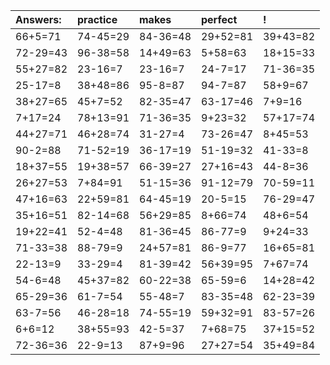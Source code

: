 | Answers: | practice | makes | perfect | ! |
| :--- | :--- | :--- | :--- | :--- |
| 66+5=71 | 74-45=29 | 84-36=48 | 29+52=81 | 39+43=82 | 
| 72-29=43 | 96-38=58 | 14+49=63 | 5+58=63 | 18+15=33 | 
| 55+27=82 | 23-16=7 | 23-16=7 | 24-7=17 | 71-36=35 | 
| 25-17=8 | 38+48=86 | 95-8=87 | 94-7=87 | 58+9=67 | 
| 38+27=65 | 45+7=52 | 82-35=47 | 63-17=46 | 7+9=16 | 
| 7+17=24 | 78+13=91 | 71-36=35 | 9+23=32 | 57+17=74 | 
| 44+27=71 | 46+28=74 | 31-27=4 | 73-26=47 | 8+45=53 | 
| 90-2=88 | 71-52=19 | 36-17=19 | 51-19=32 | 41-33=8 | 
| 18+37=55 | 19+38=57 | 66-39=27 | 27+16=43 | 44-8=36 | 
| 26+27=53 | 7+84=91 | 51-15=36 | 91-12=79 | 70-59=11 | 
| 47+16=63 | 22+59=81 | 64-45=19 | 20-5=15 | 76-29=47 | 
| 35+16=51 | 82-14=68 | 56+29=85 | 8+66=74 | 48+6=54 | 
| 19+22=41 | 52-4=48 | 81-36=45 | 86-77=9 | 9+24=33 | 
| 71-33=38 | 88-79=9 | 24+57=81 | 86-9=77 | 16+65=81 | 
| 22-13=9 | 33-29=4 | 81-39=42 | 56+39=95 | 7+67=74 | 
| 54-6=48 | 45+37=82 | 60-22=38 | 65-59=6 | 14+28=42 | 
| 65-29=36 | 61-7=54 | 55-48=7 | 83-35=48 | 62-23=39 | 
| 63-7=56 | 46-28=18 | 74-55=19 | 59+32=91 | 83-57=26 | 
| 6+6=12 | 38+55=93 | 42-5=37 | 7+68=75 | 37+15=52 | 
| 72-36=36 | 22-9=13 | 87+9=96 | 27+27=54 | 35+49=84 | 
